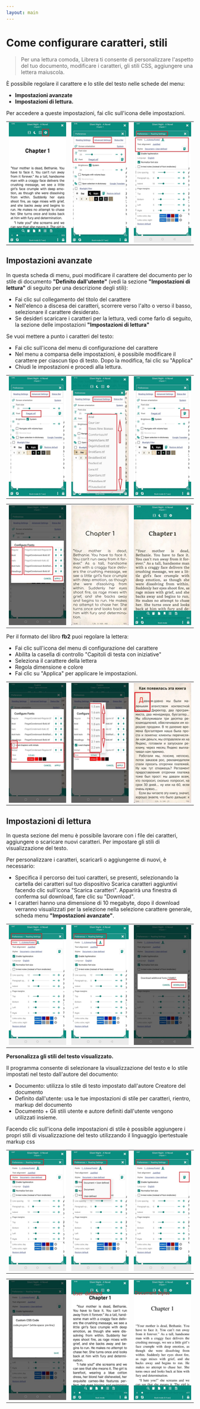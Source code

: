 ```yaml
---
layout: main
---
```


# Come configurare caratteri, stili

> Per una lettura comoda, Librera ti consente di personalizzare l'aspetto del tuo documento, modificare i caratteri, gli stili CSS, aggiungere una lettera maiuscola.

È possibile regolare il carattere e lo stile del testo nelle schede del menu:

* **Impostazioni avanzate**
* **Impostazioni di lettura.**

Per accedere a queste impostazioni, fai clic sull'icona delle impostazioni.

||||
|-|-|-|
|![](1.jpg)|![](2.jpg)|![](3.jpg)|

## Impostazioni avanzate

In questa scheda di menu, puoi modificare il carattere del documento per lo stile di documento **&quot;Definito dall'utente&quot;** (vedi la sezione **&quot;Impostazioni di lettura&quot;** di seguito per una descrizione degli stili):

* Fai clic sul collegamento del titolo del carattere
* Nell'elenco a discesa dei caratteri, scorrere verso l'alto o verso il basso, selezionare il carattere desiderato.
* Se desideri scaricare i caratteri per la lettura, vedi come farlo di seguito, la sezione delle impostazioni **&quot;Impostazioni di lettura&quot;**

Se vuoi mettere a punto i caratteri del testo:

* Fai clic sull'icona del menu di configurazione del carattere
* Nel menu a comparsa delle impostazioni, è possibile modificare il carattere per ciascun tipo di testo. Dopo la modifica, fai clic su &quot;Applica&quot;
* Chiudi le impostazioni e procedi alla lettura.

||||
|-|-|-|
|![](23.jpg)|![](4.jpg)|![](5.jpg)|

||||
|-|-|-|
|![](6.jpg)|![](42.jpg)|![](43.jpg)|

Per il formato del libro **fb2** puoi regolare la lettera:

* Fai clic sull'icona del menu di configurazione del carattere
* Abilita la casella di controllo &quot;Capitoli di testa con iniziative&quot;
* Seleziona il carattere della lettera
* Regola dimensione e colore
* Fai clic su &quot;Applica&quot; per applicare le impostazioni.

||||
|-|-|-|
|![](19.jpg)|![](20.jpg)|![](22.jpg)|


## Impostazioni di lettura

In questa sezione del menu è possibile lavorare con i file dei caratteri, aggiungere o scaricare nuovi caratteri. Per impostare gli stili di visualizzazione del testo.

Per personalizzare i caratteri, scaricarli o aggiungerne di nuovi, è necessario:

* Specifica il percorso dei tuoi caratteri, se presenti, selezionando la cartella dei caratteri sul tuo dispositivo
Scarica caratteri aggiuntivi facendo clic sull'icona &quot;Scarica caratteri&quot;. Apparirà una finestra di conferma sul download, fare clic su &quot;Download&quot;.
* I caratteri hanno una dimensione di 10 megabyte, dopo il download verranno visualizzati per la selezione nella selezione carattere generale, scheda menu **&quot;Impostazioni avanzate&quot;**.

||||
|-|-|-|
|![](8.jpg)|![](9.jpg)|![](10.jpg)|

**Personalizza gli stili del testo visualizzato.**

Il programma consente di selezionare la visualizzazione del testo e lo stile impostati nel testo dall'autore del documento:

* Documento: utilizza lo stile di testo impostato dall'autore Creatore del documento
* Definito dall'utente: usa le tue impostazioni di stile per caratteri, rientro, markup del documento
* Documento + Gli stili utente e autore definiti dall'utente vengono utilizzati insieme.

Facendo clic sull'icona delle impostazioni di stile è possibile aggiungere i propri stili di visualizzazione del testo utilizzando il linguaggio ipertestuale markup css

||||
|-|-|-|
|![](11.jpg)|![](12.jpg)|![](13.jpg)|

||||
|-|-|-|
|![](14.jpg)|![](15.jpg)|![](16.jpg)|





